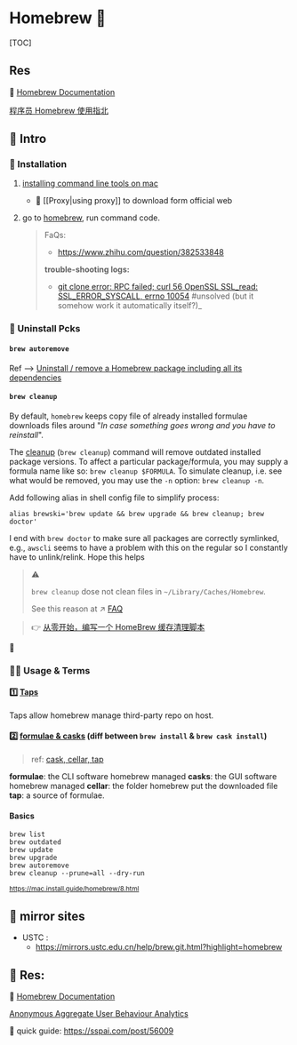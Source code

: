 # Homebrew 🍻



[TOC]



## Res

📂 [Homebrew Documentation](https://docs.brew.sh/) 

[程序员 Homebrew 使用指北](https://sspai.com/post/56009)



## 🚪 Intro

### 🍔 Installation

1. [installing command line tools on mac](https://www.freecodecamp.org/news/install-xcode-command-line-tools/)
	
	+ 🤔 [[Proxy|using proxy]] to download form official web
	
2.  go to [homebrew](https://docs.brew.sh/Installation), run command code.
	>  FaQs:
	>  + https://www.zhihu.com/question/382533848
	>
	>  **trouble-shooting logs:**
	>
	>  +  [git clone error: RPC failed; curl 56 OpenSSL SSL_read: SSL_ERROR_SYSCALL, errno 10054](https://stackoverflow.com/questions/46232906/git-clone-error-rpc-failed-curl-56-openssl-ssl-read-ssl-error-syscall-errno) #unsolved  (but it somehow work it automatically itself?)_



### 🚮 Uninstall Pcks

#### `brew autoremove`

Ref --> [Uninstall / remove a Homebrew package including all its dependencies](https://stackoverflow.com/questions/7323261/uninstall-remove-a-homebrew-package-including-all-its-dependencies)



#### `brew cleanup`

By default, `homebrew` keeps copy file of already installed formulae downloads files around "*In case something goes wrong and you have to reinstall*". 

The [cleanup](https://github.com/Homebrew/brew/blob/master/docs/FAQ.md#how-do-i-uninstall-old-versions-of-a-formula) (`brew cleanup`) command will remove outdated installed package versions. To affect a particular package/formula, you may supply a formula name like so: `brew cleanup $FORMULA`. To simulate cleanup, i.e. see what would be removed, you may use the `-n` option: `brew cleanup -n`.

Add following alias in shell config file to simplify process:

```shell
alias brewski='brew update && brew upgrade && brew cleanup; brew doctor'
```

I end with `brew doctor` to make sure all packages are correctly symlinked, e.g., `awscli` seems to have a problem with this on the regular so I constantly have to unlink/relink. Hope this helps

> :warning:
>
>  `brew cleanup` dose not clean files in `~/Library/Caches/Homebrew`. 
>
> See this reason at ↗️ [FAQ](FAQ.md) 

> :point_right: [从零开始，编写一个 HomeBrew 缓存清理脚本](https://sspai.com/post/65842)



:link:

[How can I remove outdated installed versions of Homebrew packages?]: https://superuser.com/questions/975701/how-can-i-remove-outdated-installed-versions-of-homebrew-packages







### 👮🏽 Usage & Terms

#### 1️⃣ [Taps](https://docs.brew.sh/Taps)

Taps allow homebrew manage third-party repo on host.



#### 2️⃣ [formulae & casks](https://stackoverflow.com/questions/46403937/what-is-the-difference-between-brew-install-xxx-and-brew-cask-install-xxx) (diff between `brew install` & `brew cask install`)

> ref: 
> [cask, cellar, tap](https://stackoverflow.com/a/64787434/16542494)

**formulae**: the CLI software homebrew managed
**casks**: the GUI software homebrew managed
**cellar**: the folder homebrew put the downloaded file 
**tap**: a source of formulae.



#### Basics

```shell
brew list
brew outdated
brew update
brew upgrade
brew autoremove
brew cleanup --prune=all --dry-run

```

<small>https://mac.install.guide/homebrew/8.html</small>





## 🪩 mirror sites

+ USTC : 
  + https://mirrors.ustc.edu.cn/help/brew.git.html?highlight=homebrew



## 🔗 Res:

📄 [Homebrew Documentation](https://docs.brew.sh/)

[Anonymous Aggregate User Behaviour Analytics](https://docs.brew.sh/Analytics)

🦯 quick guide: https://sspai.com/post/56009



